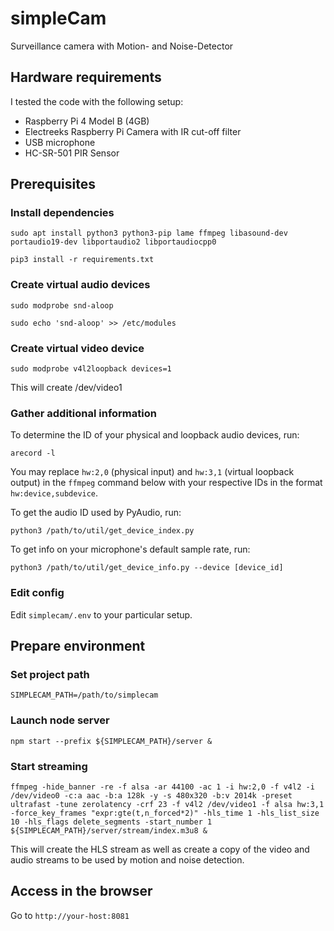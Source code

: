 # simpleCam

Surveillance camera with Motion- and Noise-Detector

## Hardware requirements
I tested the code with the following setup:
- Raspberry Pi 4 Model B (4GB)
- Electreeks Raspberry Pi Camera with IR cut-off filter
- USB microphone
- HC-SR-501 PIR Sensor

## Prerequisites
### Install dependencies
```
sudo apt install python3 python3-pip lame ffmpeg libasound-dev portaudio19-dev libportaudio2 libportaudiocpp0
```

```
pip3 install -r requirements.txt
```

### Create virtual audio devices
```
sudo modprobe snd-aloop
```

```
sudo echo 'snd-aloop' >> /etc/modules
```

### Create virtual video device
```
sudo modprobe v4l2loopback devices=1
```

This will create /dev/video1

### Gather additional information
To determine the ID of your physical and loopback audio devices, run:
```
arecord -l
```

You may replace `hw:2,0` (physical input) and `hw:3,1` (virtual loopback output) in the `ffmpeg` command below with your respective IDs in the format `hw:device,subdevice`.

To get the audio ID used by PyAudio, run:
```
python3 /path/to/util/get_device_index.py
```

To get info on your microphone's default sample rate, run:
```
python3 /path/to/util/get_device_info.py --device [device_id]
```

### Edit config
Edit `simplecam/.env` to your particular setup.

## Prepare environment
### Set project path
```
SIMPLECAM_PATH=/path/to/simplecam
```

### Launch node server
```
npm start --prefix ${SIMPLECAM_PATH}/server &
```

### Start streaming
```
ffmpeg -hide_banner -re -f alsa -ar 44100 -ac 1 -i hw:2,0 -f v4l2 -i /dev/video0 -c:a aac -b:a 128k -y -s 480x320 -b:v 2014k -preset ultrafast -tune zerolatency -crf 23 -f v4l2 /dev/video1 -f alsa hw:3,1 -force_key_frames "expr:gte(t,n_forced*2)" -hls_time 1 -hls_list_size 10 -hls_flags delete_segments -start_number 1 ${SIMPLECAM_PATH}/server/stream/index.m3u8 &
```

This will create the HLS stream as well as create a copy of the video and audio streams to be used by motion and noise detection.

## Access in the browser
Go to `http://your-host:8081`
